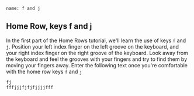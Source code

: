 ```ngMeta
name: f and j
```

## Home Row, keys f and j

In the first part of the Home Rows tutorial, we'll learn the use of keys `f` and `j`.
Position your left index finger on the left groove on the keyboard, and your right index finger on the right groove of the keyboard. Look away from the keyboard and feel the grooves with your fingers and try to find them by moving your fingers away.
Enter the following text once you're comfortable with the home row keys `f` and `j`


```practicetyping
fj
fffjjjfjfjfjjjjfff
```

